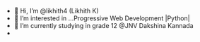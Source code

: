 - 👋 Hi, I’m @likhith4 (Likhith K)
- 👀 I’m interested in ...Progressive Web Development |Python| 
- 🌱 I’m currently studying  in grade 12 @JNV Dakshina Kannada 
-

<!---
likhith4/likhith4 is a ✨ special ✨ repository because its `README.md` (this file) appears on your GitHub profile.
You can click the Preview link to take a look at your changes.
--->
